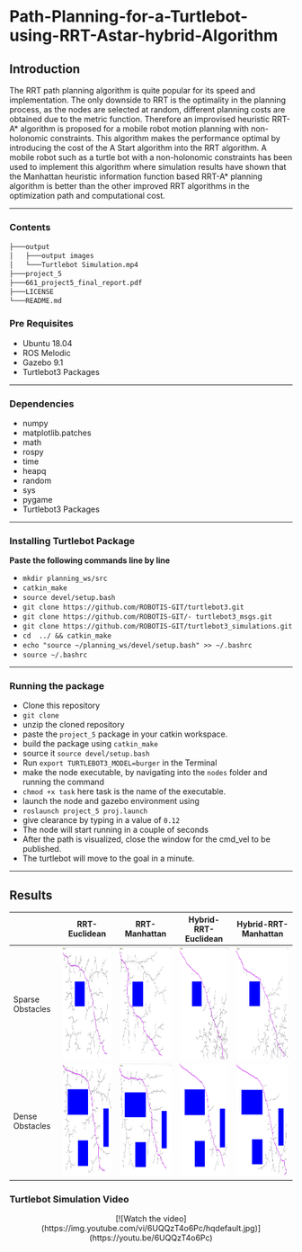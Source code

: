 # Path-Planning-for-a-Turtlebot-using-RRT-Astar-hybrid-Algorithm

## Introduction

The RRT path planning algorithm is quite popular for its speed and implementation. The only downside to RRT is the optimality in the planning process, as the nodes are selected at random, different planning costs are obtained due to the metric function. Therefore an improvised heuristic RRT-A* algorithm is proposed for a mobile robot motion planning with non-holonomic constraints. This algorithm makes the performance
optimal by introducing the cost of the A Start algorithm into the RRT algorithm. A mobile robot such as a turtle bot with a non-holonomic constraints has been used to implement this algorithm where simulation results have shown that the Manhattan heuristic information function based RRT-A* planning algorithm is better than the other improved RRT algorithms in the optimization path and computational cost.

---

### Contents

```
├───output
│   ├───output images
│   └───Turtlebot Simulation.mp4
├───project_5
├───661_project5_final_report.pdf
├───LICENSE
└───README.md
```

### Pre Requisites

* Ubuntu 18.04
* ROS Melodic
* Gazebo 9.1
* Turtlebot3 Packages

---

### Dependencies

* numpy
* matplotlib.patches
* math
* rospy
* time
* heapq
* random
* sys
* pygame
* Turtlebot3 Packages

---

### Installing Turtlebot Package

**Paste the following commands line by line**

- ``mkdir planning_ws/src``
- ``catkin_make``
- ``source devel/setup.bash``
- ``git clone https://github.com/ROBOTIS-GIT/turtlebot3.git``
- ``git clone https://github.com/ROBOTIS-GIT/- turtlebot3_msgs.git``
- ``git clone https://github.com/ROBOTIS-GIT/turtlebot3_simulations.git``
- ``cd  ../ && catkin_make``
- ``echo "source ~/planning_ws/devel/setup.bash" >> ~/.bashrc``
- ``source ~/.bashrc``

---

### Running the package

* Clone this repository
* `git clone`
* unzip the cloned repository
* paste the `project_5` package in your catkin workspace.
* build the package using `catkin_make`
* source it `source devel/setup.bash`
* Run `export TURTLEBOT3_MODEL=burger` in the Terminal
* make the node executable, by navigating into the `nodes` folder and running the command
* `chmod +x task` here task is the name  of the executable.
* launch the node and gazebo environment using
* `roslaunch project_5 proj.launch`
* give clearance by typing in a value of `0.12`
* The node will start running in a couple of seconds
* After the path is visualized, close the window for the cmd_vel to be published.
* The turtlebot  will move to the goal in a minute.

---

## Results

|                  | RRT-Euclidean | RRT-Manhattan | Hybrid-RRT-Euclidean | Hybrid-RRT-Manhattan |
| ---------------- | ------------- | ------------- | -------------------- | -------------------- |
| Sparse Obstacles |  <img width="200" height="200" src="https://github.com/bharadwaj-chukkala/Path-Planning-for-a-Turtlebot-using-RRT-Astar-hybrid-Algorithm/blob/main/outputs/output%20images/RRT_euclid_sparse.png">             |      <img width="200" height="200" src="https://github.com/bharadwaj-chukkala/Path-Planning-for-a-Turtlebot-using-RRT-Astar-hybrid-Algorithm/blob/main/outputs/output%20images/RRT_manhat_sparse.png">       |         <img width="200" height="200" src="https://github.com/bharadwaj-chukkala/Path-Planning-for-a-Turtlebot-using-RRT-Astar-hybrid-Algorithm/blob/main/outputs/output%20images/RRT_heur_euclid_sparse.png">             |        <img width="200" height="200" src="https://github.com/bharadwaj-chukkala/Path-Planning-for-a-Turtlebot-using-RRT-Astar-hybrid-Algorithm/blob/main/outputs/output%20images/RRT_heur_manhat_sparse.png">              |
| Dense Obstacles  |      <img width="200" height="200" src="https://github.com/bharadwaj-chukkala/Path-Planning-for-a-Turtlebot-using-RRT-Astar-hybrid-Algorithm/blob/main/outputs/output%20images/RRT _euclid_dense.png">        |             <img width="200" height="200" src="https://github.com/bharadwaj-chukkala/Path-Planning-for-a-Turtlebot-using-RRT-Astar-hybrid-Algorithm/blob/main/outputs/output%20images/RRT_manhat_dense.png">    |            <img width="200" height="200" src="https://github.com/bharadwaj-chukkala/Path-Planning-for-a-Turtlebot-using-RRT-Astar-hybrid-Algorithm/blob/main/outputs/output%20images/RRT_heur_euclid_dense.png">          |           <img width="200" height="200" src="https://github.com/bharadwaj-chukkala/Path-Planning-for-a-Turtlebot-using-RRT-Astar-hybrid-Algorithm/blob/main/outputs/output%20images/RRT_heur_manhat_dense.png">         |

### Turtlebot Simulation Video
<p align="center">
[![Watch the video](https://img.youtube.com/vi/6UQQzT4o6Pc/hqdefault.jpg)](https://youtu.be/6UQQzT4o6Pc)
</p>
